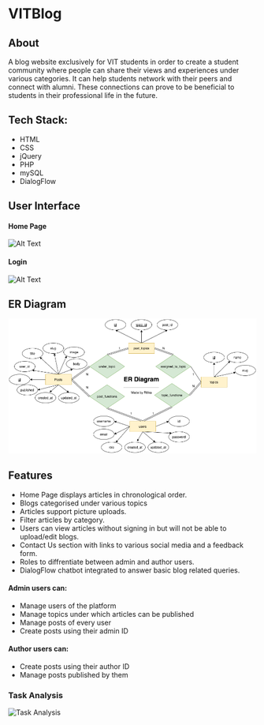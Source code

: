 # VITBlog
## About
A blog website exclusively for VIT students in order to create a student
community where people can share their views and experiences under various
categories. It can help students network with their peers and connect with alumni. These
connections can prove to be beneficial to students in their professional life in the future.

## Tech Stack:
- HTML
- CSS
- jQuery
- PHP
- mySQL
- DialogFlow

## User Interface
#### Home Page
![Alt Text](https://github.com/ritika-07/VITBlog/blob/master/Home.gif)

#### Login
![Alt Text](https://github.com/ritika-07/VITBlog/blob/master/login.gif)

## ER Diagram
![ER Diagram](https://github.com/ritika-07/VITBlog/blob/master/er%20iwp.png)

## Features
- Home Page displays articles in chronological order.
- Blogs categorised under various topics
- Articles support picture uploads.
- Filter articles by category.
- Users can view articles without signing in but will not be able to upload/edit blogs.
- Contact Us section with links to various social media and a feedback form.
- Roles to diffrentiate between admin and author users.
- DialogFlow chatbot integrated to answer basic blog related queries.

#### Admin users can:
- Manage users of the platform
- Manage topics under which articles can be published
- Manage posts of every user
- Create posts using their admin ID

#### Author users can:
- Create posts using their author ID
- Manage posts published by them

### Task Analysis
![Task Analysis](hhttps://github.com/ritika-07/VITBlog/blob/master/task%20analysis%20iwp.png)
